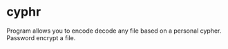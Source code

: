 cyphr
=====

Program allows you  to encode decode any file based on a personal cypher. Password encrypt a file.
